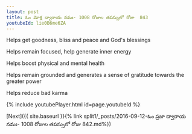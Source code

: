 ```yaml
---
layout: post
title: ఓం మోక్ష ద్వారాయ నమః- 1008 రోజుల తపస్సులో రోజు  843
youtubeId: lie0B6me6ZA
---
```

 
 
Helps get goodness, bliss and peace and God's blessings
 
Helps remain focused, help generate inner energy 
 
Helps boost physical and mental health 
 
Helps remain grounded and generates a sense of gratitude towards the greater power 
 
Helps reduce bad karma
 
 
 
 


{% include youtubePlayer.html id=page.youtubeId %}
 
[Next]({{ site.baseurl }}{% link  split1/_posts/2016-09-12-ఓం ప్రజా ద్వారాయ నమః- 1008 రోజుల తపస్సులో రోజు  842.md%})
 
